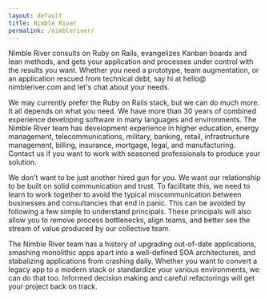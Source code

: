```yaml
---
layout: default
title: Nimble River
permalink: /nimbleriver/
---
```




Nimble River consults on Ruby on Rails, evangelizes Kanban boards and lean    methods, and gets your application and processes under control with the results you want.  Whether you  need a prototype, team augmentation, or an application rescued from technical debt, say hi at hello@    nimbleriver.com and let's chat about your needs.


We may currently prefer the Ruby on Rails stack, but we can do much more.  It all depends on    what you need.  We have more than 30 years of combined experience developing software in many languages and environments.  The Nimble River team has development experience in higher education, energy         management, telecommunications, military, banking, retail, infrastructure management,  billing,         insurance, mortgage, legal, and manufacturing. Contact us if you want to work with seasoned             professionals to produce your solution.

We don't want to be just another hired gun for you.  We want our relationship to be built on    solid communication and trust.  To facilitate this, we need to learn to work together to avoid the      typical miscommunication between businesses and consultancies  that end in panic. This can be avoided   by following a few simple to understand principals. These principals will also allow you to remove      process bottlenecks, align teams, and better see the stream of value produced by our collective team.

The Nimble River team has a history of upgrading out-of-date applications, smashing monolithic  apps apart into a well-defined SOA architectures, and stabalizing applications from crashing daily.     Whether you want to convert a legacy app to a modern stack or standardize your various environments, we can do that too. Informed decision making and careful refactorings will get your project back on track.

